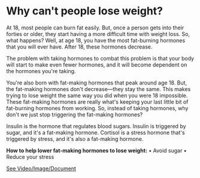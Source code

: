 # Why can't people lose weight?

At 18, most people can burn fat easily. But, once a person gets into their forties or older, they start having a more difficult time with weight loss. So, what happens? Well, at age 18, you have the most fat-burning hormones that you will ever have. After 18, these hormones decrease. 

The problem with taking hormones to combat this problem is that your body will start to make even fewer hormones, and it will become dependent on the hormones you're taking. 

You're also born with fat-making hormones that peak around age 18. But, the fat-making hormones don't decrease—they stay the same. This makes trying to lose weight the same way you did when you were 18 impossible.  These fat-making hormones are really what's keeping your last little bit of fat-burning hormones from working. So, instead of taking hormones, why don't we just stop triggering the fat-making hormones? 

Insulin is the hormone that regulates blood sugars. Insulin is triggered by sugar, and it's a fat-making hormone. Cortisol is a stress hormone that's triggered by stress, and it's also a fat-making hormone. 

**How to help lower fat-making hormones to lose weight:** • Avoid sugar  • Reduce your stress 

 [See Video/Image/Document](https://hls-player.drberg.com/asset?path=migrated-assets/why-people-cant-lose-weight-part-2-drberg-on-fat-burning-hormone-weight-loss-problems)